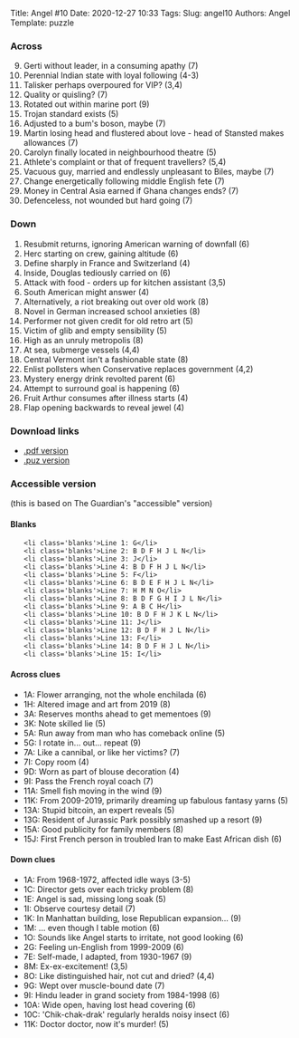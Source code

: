 Title: Angel #10
Date: 2020-12-27 10:33
Tags:
Slug: angel10
Authors: Angel
Template: puzzle

<h3>Across</h3>
<ol>
	<li value='9'>Gerti without leader, in a consuming apathy (7)</li>
	<li value='10'>Perennial Indian state with loyal following (4-3)</li>
	<li value='11'>Talisker perhaps overpoured for VIP? (3,4)</li>
	<li value='12'>Quality or quisling? (7)</li>
	<li value='13'>Rotated out within marine port (9)</li>
	<li value='15'>Trojan standard exists (5)</li>
	<li value='16'>Adjusted to a bum's boson, maybe (7)</li>
	<li value='19'>Martin losing head and flustered about love - head of Stansted makes allowances (7)</li>
	<li value='20'>Carolyn finally located in neighbourhood theatre (5)</li>
	<li value='21'>Athlete's complaint or that of frequent travellers? (5,4)</li>
	<li value='25'>Vacuous guy, married and endlessly unpleasant to Biles, maybe (7)</li>
	<li value='27'>Change energetically following middle English fete (7)</li>
	<li value='29'>Money in Central Asia earned if Ghana changes ends? (7)</li>
	<li value='30'>Defenceless, not wounded but hard going (7)</li>
</ol>

<h3>Down</h3>
<ol>
	<li value='1'>Resubmit returns, ignoring American warning of downfall (6)</li>
	<li value='2'>Herc starting on crew, gaining altitude (6)</li>
	<li value='3'>Define sharply in France and Switzerland (4)</li>
	<li value='4'>Inside, Douglas tediously carried on (6)</li>
	<li value='5'>Attack with food - orders up for kitchen assistant (3,5)</li>
	<li value='6'>South American might answer (4)</li>
	<li value='7'>Alternatively, a riot breaking out over old work (8)</li>
	<li value='8'>Novel in German increased school anxieties (8)</li>
	<li value='14'>Performer not given credit for old retro art (5)</li>
	<li value='15'>Victim of glib and empty sensibility (5)</li>
	<li value='16'>High as an unruly metropolis (8)</li>
	<li value='17'>At sea, submerge vessels (4,4)</li>
	<li value='18'>Central Vermont isn't a fashionable state (8)</li>
	<li value='22'>Enlist pollsters when Conservative replaces government (4,2)</li>
	<li value='23'>Mystery energy drink revolted parent (6)</li>
	<li value='24'>Attempt to surround goal is happening (6)</li>
	<li value='26'>Fruit Arthur consumes after illness starts (4)</li>
	<li value='28'>Flap opening backwards to reveal jewel (4)</li>
</ol>
<h3 id="download_links"">Download links</h3>
<ul>
    <li><a href="angel10/angel10.pdf">.pdf version</a></li>
    <li><a href="angel10/angel10.puz">.puz version</a></li>
</ul>

<h3 id="accessible_version">Accessible version</h3>
<p>(this is based on The Guardian's "accessible" version)</p>
<h4>Blanks</h4>
<ul id="blank_list">

	<li class='blanks'>Line 1: G</li>
	<li class='blanks'>Line 2: B D F H J L N</li>
	<li class='blanks'>Line 3: J</li>
	<li class='blanks'>Line 4: B D F H J L N</li>
	<li class='blanks'>Line 5: F</li>
	<li class='blanks'>Line 6: B D E F H J L N</li>
	<li class='blanks'>Line 7: H M N O</li>
	<li class='blanks'>Line 8: B D F G H I J L N</li>
	<li class='blanks'>Line 9: A B C H</li>
	<li class='blanks'>Line 10: B D F H J K L N</li>
	<li class='blanks'>Line 11: J</li>
	<li class='blanks'>Line 12: B D F H J L N</li>
	<li class='blanks'>Line 13: F</li>
	<li class='blanks'>Line 14: B D F H J L N</li>
	<li class='blanks'>Line 15: I</li>
</ul>
<h4>Across clues</h4>
<ul>
	<li class='a11y_clue'>1A: Flower arranging, not the whole enchilada (6)</li>
	<li class='a11y_clue'>1H: Altered image and art from 2019 (8)</li>
	<li class='a11y_clue'>3A: Reserves months ahead to get mementoes (9)</li>
	<li class='a11y_clue'>3K: Note skilled lie (5)</li>
	<li class='a11y_clue'>5A: Run away from man who has comeback online (5)</li>
	<li class='a11y_clue'>5G: I rotate in... out... repeat (9)</li>
	<li class='a11y_clue'>7A: Like a cannibal, or like her victims? (7)</li>
	<li class='a11y_clue'>7I: Copy room (4)</li>
	<li class='a11y_clue'>9D: Worn as part of blouse decoration (4)</li>
	<li class='a11y_clue'>9I: Pass the French royal coach (7)</li>
	<li class='a11y_clue'>11A: Smell fish moving in the wind (9)</li>
	<li class='a11y_clue'>11K: From 2009-2019, primarily dreaming up fabulous fantasy yarns (5)</li>
	<li class='a11y_clue'>13A: Stupid bitcoin, an expert reveals (5)</li>
	<li class='a11y_clue'>13G: Resident of Jurassic Park possibly smashed up a resort (9)</li>
	<li class='a11y_clue'>15A: Good publicity for family members (8)</li>
	<li class='a11y_clue'>15J: First French person in troubled Iran to make East African dish (6)</li>
</ul>
<h4>Down clues</h4>
<ul>
	<li  class='a11y_clue'>1A: From 1968-1972, affected idle ways (3-5)</li>
	<li  class='a11y_clue'>1C: Director gets over each tricky problem (8)</li>
	<li  class='a11y_clue'>1E: Angel is sad, missing long soak (5)</li>
	<li  class='a11y_clue'>1I: Observe courtesy detail (7)</li>
	<li  class='a11y_clue'>1K: In Manhattan building, lose Republican expansion... (9)</li>
	<li  class='a11y_clue'>1M: ... even though I table motion (6)</li>
	<li  class='a11y_clue'>1O: Sounds like Angel starts to irritate, not good looking (6)</li>
	<li  class='a11y_clue'>2G: Feeling un-English from 1999-2009 (6)</li>
	<li  class='a11y_clue'>7E: Self-made, I adapted, from 1930-1967 (9)</li>
	<li  class='a11y_clue'>8M: Ex-ex-excitement! (3,5)</li>
	<li  class='a11y_clue'>8O: Like distinguished hair, not cut and dried? (4,4)</li>
	<li  class='a11y_clue'>9G: Wept over muscle-bound date (7)</li>
	<li  class='a11y_clue'>9I: Hindu leader in grand society from 1984-1998 (6)</li>
	<li  class='a11y_clue'>10A: Wide open, having lost head covering (6)</li>
	<li  class='a11y_clue'>10C: 'Chik-chak-drak' regularly heralds noisy insect (6)</li>
	<li  class='a11y_clue'>11K: Doctor doctor, now it's murder! (5)</li>
</ul>
